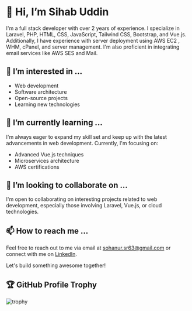 # 👋 Hi, I’m Sihab Uddin

I'm a full stack developer with over 2 years of experience. I specialize in Laravel, PHP, HTML, CSS, JavaScript, Tailwind CSS, Bootstrap, and Vue.js. Additionally, I have experience with server deployment using AWS EC2 , WHM, cPanel, and server management. I'm also proficient in integrating email services like AWS SES and Mail.

## 👀 I’m interested in ...

- Web development
- Software architecture
- Open-source projects
- Learning new technologies

## 🌱 I’m currently learning ...

I'm always eager to expand my skill set and keep up with the latest advancements in web development. Currently, I'm focusing on:

- Advanced Vue.js techniques
- Microservices architecture
- AWS certifications

## 💞️ I’m looking to collaborate on ...

I'm open to collaborating on interesting projects related to web development, especially those involving Laravel, Vue.js, or cloud technologies.

## 📫 How to reach me ...

Feel free to reach out to me via email at [sohanur.sr63@gmail.com](mailto:sohanur.sr63@gmail.com) or connect with me on [LinkedIn](https://www.linkedin.com/in/sihab-uddin).

Let's build something awesome together!


## 🏆 GitHub Profile Trophy
![trophy](https://github-profile-trophy.vercel.app/?sihab143=sihab143)
